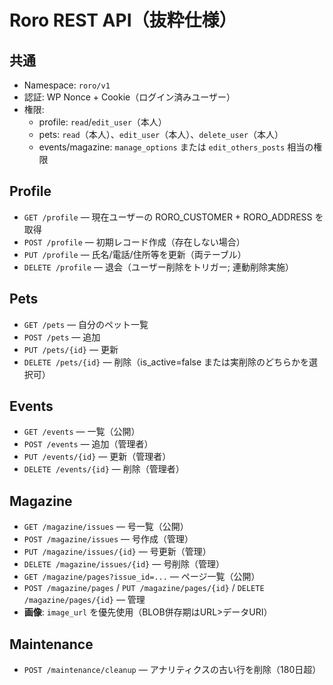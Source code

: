 # Roro REST API（抜粋仕様）

## 共通
- Namespace: `roro/v1`
- 認証: WP Nonce + Cookie（ログイン済みユーザー）
- 権限: 
  - profile: `read`/`edit_user`（本人）
  - pets: `read`（本人）、`edit_user`（本人）、`delete_user`（本人）
  - events/magazine: `manage_options` または `edit_others_posts` 相当の権限

## Profile
- `GET /profile` — 現在ユーザーの RORO_CUSTOMER + RORO_ADDRESS を取得
- `POST /profile` — 初期レコード作成（存在しない場合）
- `PUT /profile` — 氏名/電話/住所等を更新（両テーブル）
- `DELETE /profile` — 退会（ユーザー削除をトリガー; 連動削除実施）

## Pets
- `GET /pets` — 自分のペット一覧
- `POST /pets` — 追加
- `PUT /pets/{id}` — 更新
- `DELETE /pets/{id}` — 削除（is_active=false または実削除のどちらかを選択可）

## Events
- `GET /events` — 一覧（公開）
- `POST /events` — 追加（管理者）
- `PUT /events/{id}` — 更新（管理者）
- `DELETE /events/{id}` — 削除（管理者）

## Magazine
- `GET /magazine/issues` — 号一覧（公開）
- `POST /magazine/issues` — 号作成（管理）
- `PUT /magazine/issues/{id}` — 号更新（管理）
- `DELETE /magazine/issues/{id}` — 号削除（管理）
- `GET /magazine/pages?issue_id=...` — ページ一覧（公開）
- `POST /magazine/pages` / `PUT /magazine/pages/{id}` / `DELETE /magazine/pages/{id}` — 管理
- **画像**: `image_url` を優先使用（BLOB併存期はURL>データURI）

## Maintenance
- `POST /maintenance/cleanup` — アナリティクスの古い行を削除（180日超）
